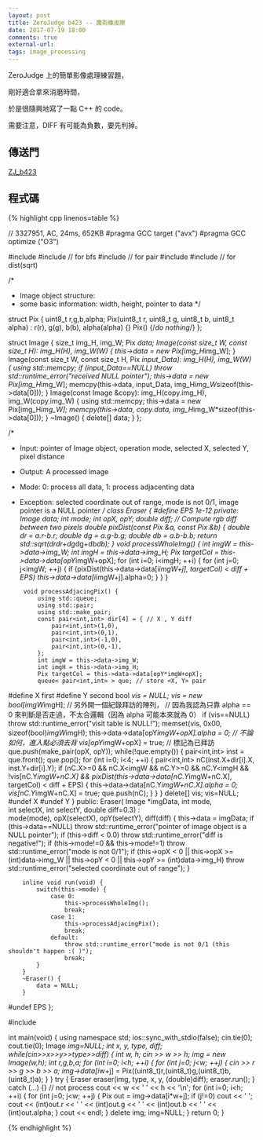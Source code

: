```yaml
---
layout: post
title: ZeroJudge b423 -- 魔術橡皮擦
date: 2017-07-19 18:00
comments: true
external-url:
tags: image_processing
---
```


ZeroJudge 上的簡單影像處理練習題，

剛好適合拿來消磨時間，

於是很隨興地寫了一點 C++ 的 code。

需要注意，DIFF 有可能為負數，要先判掉。

## 傳送門

[ZJ_b423](https://zerojudge.tw/ShowProblem?problemid=b423) 


## 程式碼

{% highlight cpp linenos=table %}

// 3327951, AC, 24ms, 652KB
#pragma GCC target ("avx")
#pragma GCC optimize ("O3")

#include <stdexcept>
#include <queue>
// for bfs
#include <functional> 
// for pair
#include <cstring>
#include <cmath>
// for dist(sqrt)

/*
 * Image object structure:
 * some basic information: width, height, pointer to data
 */

struct Pix {
    uint8_t r,g,b,alpha;
    Pix(uint8_t r, uint8_t g, uint8_t b, uint8_t alpha) : r(r), g(g), b(b), alpha(alpha) {}
    Pix() {/*do nothing*/}
};

struct Image {
    size_t img_H, img_W;
    Pix *data;
    Image(const size_t W, const size_t H): img_H(H), img_W(W) {
        this->data = new Pix[img_H*img_W];
    }
    Image(const size_t W, const size_t H, Pix *input_Data): img_H(H), img_W(W) {
        using std::memcpy;
        if (input_Data==NULL) throw std::runtime_error("received NULL pointer");
        this->data = new Pix[img_H*img_W];
        memcpy(this->data, input_Data, img_H*img_W*sizeof(this->data[0]));
    }
    Image(const Image &copy): img_H(copy.img_H), img_W(copy.img_W) {
        using std::memcpy;
        this->data = new Pix[img_H*img_W];
        memcpy(this->data, copy.data, img_H*img_W*sizeof(this->data[0]));
    }
    ~Image() {
        delete[] data;
    }
};

/*
 * Input:     pointer of Image object, operation mode, selected X, selected Y, pixel distance
 * Output:    A processed image
 * Mode:      0: process all data, 1: process adjacenting data
 * Exception: selected coordinate out of range, mode is not 0/1, image pointer is a NULL pointer
 */
class Eraser {
#define EPS 1e-12
    private:
        Image *data;
        int mode;
        int opX, opY;
        double diff;
        // Compute rgb diff between two pixels
        double pixDist(const Pix &a, const Pix &b) {
            double dr = a.r-b.r;
            double dg = a.g-b.g;
            double db = a.b-b.b;
            return std::sqrt(dr*dr+dg*dg+db*db);
        }
        void processWholeImg() {
            int imgW = this->data->img_W;
            int imgH = this->data->img_H;
            Pix targetCol = this->data->data[opY*imgW+opX];
            for (int i=0; i<imgH; ++i) {
                for (int j=0; j<imgW; ++j) {
                    if (pixDist(this->data->data[i*imgW+j], targetCol) < diff + EPS) this->data->data[i*imgW+j].alpha=0;
                }
            }
        }

        void processAdjacingPix() {
            using std::queue;
            using std::pair;
            using std::make_pair;
            const pair<int,int> dir[4] = { // X , Y diff
                pair<int,int>(1,0),
                pair<int,int>(0,1),
                pair<int,int>(-1,0),
                pair<int,int>(0,-1),
            };
            int imgW = this->data->img_W;
            int imgH = this->data->img_H;
            Pix targetCol = this->data->data[opY*imgW+opX];
            queue< pair<int,int> > que; // store <X, Y> pair
#define X first
#define Y second
            bool *vis = NULL;
            vis = new bool[imgW*imgH]; 
            // 另外開一個紀錄拜訪的陣列，
            // 因為我認為只靠 alpha == 0 來判斷是否走過，不太合邏輯（因為 alpha 可能本來就為 0）
            if (vis==NULL) throw std::runtime_error("visit table is NULL!");
            memset(vis, 0x00, sizeof(bool)*imgW*imgH);
            this->data->data[opY*imgW+opX].alpha = 0; // 不論如何，進入點必須去背
            vis[opY*imgW+opX] = true; // 標記為已拜訪
            que.push(make_pair(opX, opY));
            while(!que.empty()) {
                pair<int,int> inst = que.front(); que.pop();
                for (int i=0; i<4; ++i) {
                    pair<int,int> nC(inst.X+dir[i].X, inst.Y+dir[i].Y);
                    if (nC.X>=0 && nC.X<imgW && nC.Y>=0 && nC.Y<imgH && \
                        !vis[nC.Y*imgW+nC.X] && pixDist(this->data->data[nC.Y*imgW+nC.X], targetCol) < diff + EPS) {
                        this->data->data[nC.Y*imgW+nC.X].alpha = 0;
                        vis[nC.Y*imgW+nC.X] = true;
                        que.push(nC);
                    }
                }
            }
            delete[] vis; vis=NULL;
#undef X
#undef Y
        }
    public:
        Eraser( Image *imgData, int mode,\
                int selectX, int selectY, double diff=0.3) : \
            mode(mode), opX(selectX), opY(selectY), diff(diff) {
                this->data = imgData;
                if (this->data==NULL) throw std::runtime_error("pointer of image object is a NULL pointer");
                if (this->diff < 0.0) throw std::runtime_error("diff is negative!");
                if (this->mode!=0 && this->mode!=1) 
                    throw std::runtime_error("mode is not 0/1");
                if (this->opX < 0 || this->opX >= (int)data->img_W || this->opY < 0 || this->opY >= (int)data->img_H) 
                    throw std::runtime_error("selected coordinate out of range");
            }

        inline void run(void) {
            switch(this->mode) {
                case 0:
                    this->processWholeImg();
                    break;
                case 1:
                    this->processAdjacingPix();
                    break;
                default:
                    throw std::runtime_error("mode is not 0/1 (this shouldn't happen :( )");
                    break;
            }
        }
        ~Eraser() {
            data = NULL;
        }
#undef EPS
};

#include <iostream>

int main(void) {
    using namespace std;
    ios::sync_with_stdio(false);
    cin.tie(0); cout.tie(0);
    Image *img=NULL;
    int x, y, type, diff;
    while(cin>>x>>y>>type>>diff) {
        int w, h;
        cin >> w >> h;
        img = new Image(w,h);
        int r,g,b,a;
        for (int i=0; i<h; ++i) {
            for (int j=0; j<w; ++j) {
                cin >> r >> g >> b >> a;
                img->data[i*w+j] = Pix((uint8_t)r,(uint8_t)g,(uint8_t)b,(uint8_t)a);
            }
        }
        try {
            Eraser eraser(img, type, x, y, (double)diff);
            eraser.run();
        } catch (...) {} // not process
        cout << w << ' ' << h << '\n';
        for (int i=0; i<h; ++i) {
            for (int j=0; j<w; ++j) {
                Pix out = img->data[i*w+j];
                if (j!=0) cout << ' ';
                cout << (int)out.r << ' ' << (int)out.g << ' ' << (int)out.b << ' ' << (int)out.alpha;
            }
            cout << endl;
        }
        delete img;
        img=NULL;
    }
    return 0;
}


{% endhighlight %}
